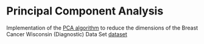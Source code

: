 # Principal Component Analysis

Implementation of the [PCA algorithm](https://youtu.be/pAwjiGkafbM?si=BBsViJAkIGD89_Ub) to reduce the dimensions of the Breast Cancer Wisconsin (Diagnostic) Data Set [dataset](https://www.kaggle.com/datasets/uciml/breast-cancer-wisconsin-data)